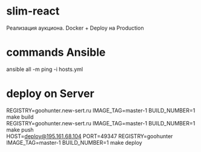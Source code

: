 # slim-react
Реализация аукциона. Docker + Deploy на Production

# commands Ansible
ansible all -m ping -i hosts.yml

# deploy on Server
REGISTRY=goohunter.new-sert.ru IMAGE_TAG=master-1 BUILD_NUMBER=1 make build  
REGISTRY=goohunter.new-sert.ru IMAGE_TAG=master-1 BUILD_NUMBER=1 make push  
HOST=deploy@195.161.68.104 PORT=49347 REGISTRY=goohunter IMAGE_TAG=master-1 BUILD_NUMBER=1 make deploy  
